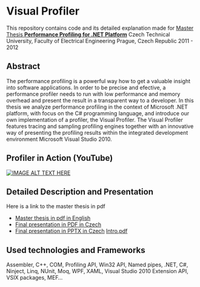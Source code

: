  # Visual Profiler 
This repository contains code and its detailed explanation made for 
[Master Thesis **Performance Profiling for .NET Platform**](https://dspace.cvut.cz/handle/10467/8738)
Czech Technical University, Faculty of Electrical Engineering 
Prague, Czech Republic
2011 - 2012


  
## Abstract
The performance profiling is a powerful way how to get a valuable insight into software applications. In order to be precise and efective, a performance profiler needs to run with low performance and memory overhead and present the result in a transparent way to a developer. In this thesis we analyze performance profiling in the context of Microsoft .NET platform, with focus on the C# programming language, and introduce our own implementation of a profiler, the Visual Profiler. The Visual Profiler features tracing and sampling profiling engines together with an innovative way of presenting the profiling results within the integrated development environment Microsoft Visual Studio 2010.

  

## Profiler in Action (YouTube)

[![IMAGE ALT TEXT HERE](https://img.youtube.com/vi/_IRkdeGGtJo/0.jpg)](https://www.youtube.com/watch?v=_IRkdeGGtJo)

  

## Detailed Description and Presentation
Here is a link to the master thesis in pdf
- [Master thesis in pdf in English](Thesis/thesis.pdf)
- [Final presentation in PDF in Czech](Thesis/Presentation/Výkonové%20profilování%20na%20platformě.pdf)
- [Final presentation in PPTX in Czech](Thesis/Presentation/Výkonové%20profilování%20na%20platformě.pptx)
[Intro.pdf](http://USERNAME.github.io/REPONAME/docs/Intro.pdf)

## Used technologies and Frameworks
Assembler, C++, COM, Profiling API, Win32 API, Named pipes, .NET, C#, Ninject, Linq, NUnit, Moq, WPF, XAML, Visual Studio 2010 Extension API, VSIX packages, MEF…